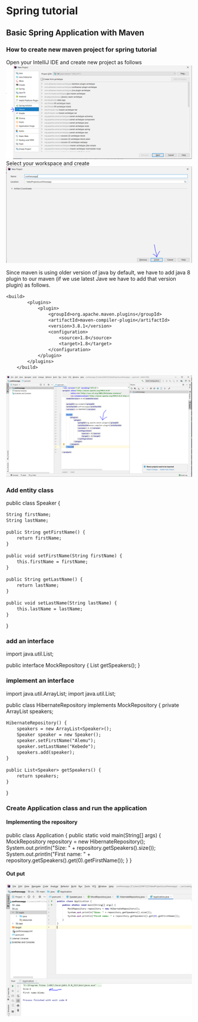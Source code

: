 # Spring tutorial
## Basic Spring Application with Maven

### How to create new maven project for spring tutorial
Open your IntelliJ IDE and create new project as follows
![image](screenshots/spring-screenshots/1-newmavenproject.PNG)
Select your workspace and create
![image](screenshots/spring-screenshots/2-projectname.PNG)

Since maven is using older version of java by default, we have to add java 8 plugin to our maven (if we use latest Jave we have to add that version plugin) as follows.

```
<build>
        <plugins>
            <plugin>
                <groupId>org.apache.maven.plugins</groupId>
                <artifactId>maven-compiler-plugin</artifactId>
                <version>3.8.1</version>
                <configuration>
                    <source>1.8</source>
                    <target>1.8</target>
                </configuration>
            </plugin>
        </plugins>
    </build>
```
![image](screenshots/spring-screenshots/3-addjava8plugin.PNG)


### Add entity class
public class Speaker {

    String firstName;
    String lastName;

    public String getFirstName() {
        return firstName;
    }

    public void setFirstName(String firstName) {
        this.firstName = firstName;
    }

    public String getLastName() {
        return lastName;
    }

    public void setLastName(String lastName) {
        this.lastName = lastName;
    }
}

### add an interface 
import java.util.List;

public interface MockRepository {
    List<Speaker> getSpeakers();
}

### implement an interface
import java.util.ArrayList;
import java.util.List;

public class HibernateRepository implements MockRepository {
    private ArrayList<Speaker> speakers;

    HibernateRepository() {
        speakers = new ArrayList<Speaker>();
        Speaker speaker = new Speaker();
        speaker.setFirstName("Alemu");
        speaker.setLastName("Kebede");
        speakers.add(speaker);
    }
    
    public List<Speaker> getSpeakers() {
        return speakers;
    }
}


### Create Application class and run the application
#### Implementing the repository
public class Application {
    public static void main(String[] args) {
        MockRepository repository = new HibernateRepository();
        System.out.println("Size: " + repository.getSpeakers().size());
        System.out.println("First name: " + repository.getSpeakers().get(0).getFirstName());
    }
}

#### Out put
![image](screenshots/spring-screenshots/4-output.PNG)

